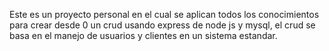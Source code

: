Este es un proyecto personal en el cual se aplican todos los conocimientos para crear desde 0 un crud usando express de node js y mysql, el crud se basa en el manejo de usuarios y clientes en un sistema estandar.
